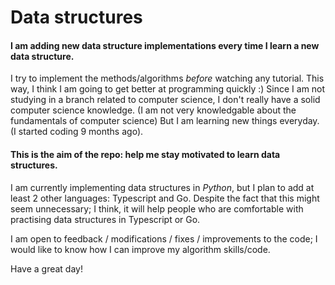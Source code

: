 # Data structures

#### I am adding new data structure implementations every time I learn a new data structure.

I try to implement the methods/algorithms *before* watching any tutorial. This way, I think I am going to get better at programming quickly :)
Since I am not studying in a branch related to computer science, I don't really have a solid computer science knowledge. (I am not very knowledgable about the fundamentals of 
computer science)  But I am learning new things everyday. (I started coding 9 months ago). 

#### This is the aim of the repo: help me stay motivated to learn data structures.

I am currently implementing data structures in *Python*, but I plan to add at least 2 other languages: Typescript and Go. Despite the fact that this might seem unnecessary;
I think, it will help people who are comfortable with practising data structures in Typescript or Go.

I am open to feedback / modifications / fixes / improvements to the code; I would like to know how I can improve my algorithm skills/code.

Have a great day!
